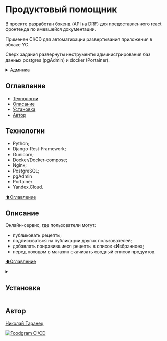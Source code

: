 # Продуктовый помощник

В проекте разработан бэкенд (API на DRF) для предоставленного react фронтенда по имевшейся документации.

Применен CI/CD для автоматизации развертывания приложения в облаке YC.

Сверх задания развернуты инструменты администрирования баз данных postgres (pgAdmin) и docker (Portainer).

<details>
  <summary> Админка </summary>

```py
email: rev@rev.ru
password: asdfQWER12#$
```

</details>

## Оглавление

- [Технологии](#технологии)
- [Описание](#описание)
- <a href="#structure"> Установка </a>
- [Автор](#автор)

## Технологии

- Python;
- Django-Rest-Framework;
- Gunicorn;
- Docker/Docker-compose;
- Nginx;
- PostgreSQL;
- pgAdmin
- Portainer
- Yandex.Cloud.

[⬆️Оглавление](#оглавление)

## Описание

 Онлайн-сервис, где пользователи могут:

- публиковать рецепты;
- подписываться на публикации других пользователей;
- добавлять понравившиеся рецепты в список «Избранное»;
- перед походом в магазин скачивать сводный список продуктов.

[⬆️Оглавление](#оглавление)

<details>
  <summary>
    <h2 id="structure"> Установка </h2>
  </summary>

### Структура проекта:

```cmd
|   .gitignore
|   README.md
|   setup.cfg
|
+---.github  <-- Action для CI/CD проекта
|   \---workflows
|           ci-cd.yml
|
+---backend
|   \---foodgram  <-- Бекенд проекта "Продуктовый помошник"
|       |   db.sqlite3
|       |   Dockerfile
|       |   manage.py
|       |   requirements.txt
|       |
|       +---api
|       |       apps.py
|       |       filters.py
|       |       pagination.py
|       |       permissions.py
|       |       serializers.py
|       |       urls.py
|       |       utilites.py
|       |       views.py
|       |       __init__.py
|       |
|       +---fonts
|       |       times.ttf
|       |
|       +---foodgram
|       |       asgi.py
|       |       settings.py
|       |       urls.py
|       |       wsgi.py
|       |       __init__.py
|       |
|       +---media
|       |   \---recipes
|       |
|       +---recipes
|       |   |   admin.py
|       |   |   apps.py
|       |   |   models.py
|       |   |   __init__.py
|       |   |
|       |   +---management
|       |       |   __init__.py
|       |       |
|       |       +---commands  <-- Менеджмент команда для заполнения Модели "Ингредиенты"
|       |               import_csv_data.py
|       |
|       +---static
|       |
|       \---users
|           |   admin.py
|           |   apps.py
|           |   forms.py
|           |   managers.py
|           |   models.py
|           |   validators.py
|           |   __init__.py
|           |
|           +---migrations
|
+---data  <-- Данные для наполнения БД "Ингредиенты"
|       fixtures.json.gz
|       ingredients.csv
|       media_recipes.tar
|
+---docs  <-- Документация по API
|       openapi-schema.yml
|       redoc.html
|
+---frontend  <-- Фронтенд для сборки файлов
|   |   Dockerfile
|   ...
|         
+---infra  <-- Сборка контейнеров, настройка сервера
|       docker-compose.yml
|       nginx.conf
|       
\---venv
|   ...
```

- Склонируйте репозиторий на свой компьютер:

```py
https://github.com/nvtaranets/foodgram-project-react/
```

- Соберите контейнеры из папки `infra`:

```py
docker-compose up -d
```

- В контейнере **backend**:
    - выполните миграции;
    - соберите статику проекта  
    - установите **superuser**;
    - заполните БД исходными данными:

```py
docker-compose exec backend python manage.py migrate users
docker-compose exec backend python manage.py migrate --fake-initial --run-syncdb
docker-compose exec backend python manage.py collectstatic --no-input
docker-compose exec backend bash
python manage.py createsuperuser
.
.
.
exit
docker-compose exec backend python manage.py imort_csv_data ingredients.csv
```

[⬆️Оглавление](#оглавление)

</details>

## Автор

[Николай Таранец](https://github.com/nvtaranets)  


[![Foodgram CI/CD](https://github.com/NVTaranets/foodgram-project-react/actions/workflows/ci-cd.yml/badge.svg)](https://github.com/NVTaranets/foodgram-project-react/actions/workflows/ci-cd.yml)
